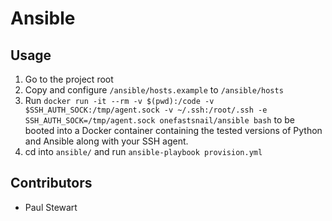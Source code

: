 # Ansible

## Usage

1. Go to the project root
2. Copy and configure `/ansible/hosts.example` to `/ansible/hosts`
3. Run `docker run -it --rm -v $(pwd):/code -v $SSH_AUTH_SOCK:/tmp/agent.sock -v ~/.ssh:/root/.ssh -e SSH_AUTH_SOCK=/tmp/agent.sock onefastsnail/ansible bash` to be booted into a Docker container containing the tested versions of Python and Ansible along with your SSH agent.
4. cd into `ansible/` and run `ansible-playbook provision.yml`

## Contributors

* Paul Stewart
